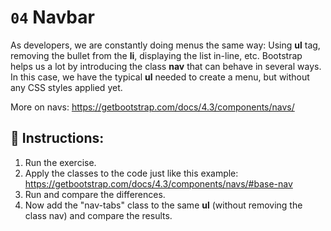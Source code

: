 # `04` Navbar

As developers, we are constantly doing menus the same way: Using **ul** tag, removing the bullet from the **li**, displaying the list in-line, etc.
Bootstrap helps us a lot by introducing the class **nav** that can behave in several ways.
In this case, we have the typical **ul** needed to create a menu, but without any CSS styles applied yet.

More on navs:
https://getbootstrap.com/docs/4.3/components/navs/



## 📝 Instructions:


1. Run the exercise.
2. Apply the classes to the code just like this example: https://getbootstrap.com/docs/4.3/components/navs/#base-nav
3. Run and compare the differences.
4. Now add the "nav-tabs" class to the same **ul** (without removing the class nav) and compare the results.